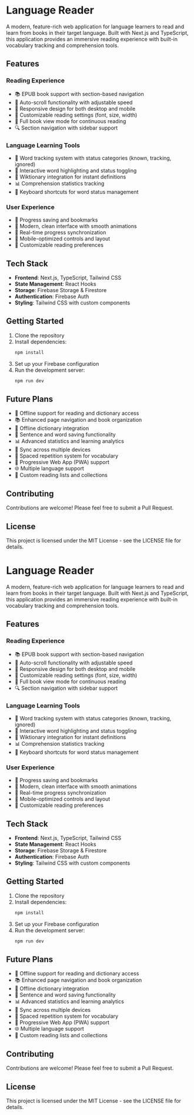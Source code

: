 # Language Reader

A modern, feature-rich web application for language learners to read and learn from books in their target language. Built with Next.js and TypeScript, this application provides an immersive reading experience with built-in vocabulary tracking and comprehension tools.

## Features

### Reading Experience
- 📚 EPUB book support with section-based navigation
- 🎯 Auto-scroll functionality with adjustable speed
- 📱 Responsive design for both desktop and mobile
- 🎨 Customizable reading settings (font, size, width)
- 📖 Full book view mode for continuous reading
- 🔍 Section navigation with sidebar support

### Language Learning Tools
- 📝 Word tracking system with status categories (known, tracking, ignored)
- 🎯 Interactive word highlighting and status toggling
- 📖 Wiktionary integration for instant definitions
- 📊 Comprehension statistics tracking
- 🎯 Keyboard shortcuts for word status management

### User Experience
- 💾 Progress saving and bookmarks
- 🎨 Modern, clean interface with smooth animations
- 🔄 Real-time progress synchronization
- 📱 Mobile-optimized controls and layout
- 🎯 Customizable reading preferences

## Tech Stack

- **Frontend**: Next.js, TypeScript, Tailwind CSS
- **State Management**: React Hooks
- **Storage**: Firebase Storage & Firestore
- **Authentication**: Firebase Auth
- **Styling**: Tailwind CSS with custom components

## Getting Started

1. Clone the repository
2. Install dependencies:
   ```bash
   npm install
   ```
3. Set up your Firebase configuration
4. Run the development server:
   ```bash
   npm run dev
   ```

## Future Plans

- 📱 Offline support for reading and dictionary access
- 📚 Enhanced page navigation and book organization
- 📖 Offline dictionary integration
- 💾 Sentence and word saving functionality
- 📊 Advanced statistics and learning analytics
- 🔄 Sync across multiple devices
- 🎯 Spaced repetition system for vocabulary
- 📱 Progressive Web App (PWA) support
- 🌐 Multiple language support
- 📖 Custom reading lists and collections

## Contributing

Contributions are welcome! Please feel free to submit a Pull Request.

## License

This project is licensed under the MIT License - see the LICENSE file for details.

# Language Reader

A modern, feature-rich web application for language learners to read and learn from books in their target language. Built with Next.js and TypeScript, this application provides an immersive reading experience with built-in vocabulary tracking and comprehension tools.

## Features

### Reading Experience
- 📚 EPUB book support with section-based navigation
- 🎯 Auto-scroll functionality with adjustable speed
- 📱 Responsive design for both desktop and mobile
- 🎨 Customizable reading settings (font, size, width)
- 📖 Full book view mode for continuous reading
- 🔍 Section navigation with sidebar support

### Language Learning Tools
- 📝 Word tracking system with status categories (known, tracking, ignored)
- 🎯 Interactive word highlighting and status toggling
- 📖 Wiktionary integration for instant definitions
- 📊 Comprehension statistics tracking
- 🎯 Keyboard shortcuts for word status management

### User Experience
- 💾 Progress saving and bookmarks
- 🎨 Modern, clean interface with smooth animations
- 🔄 Real-time progress synchronization
- 📱 Mobile-optimized controls and layout
- 🎯 Customizable reading preferences

## Tech Stack

- **Frontend**: Next.js, TypeScript, Tailwind CSS
- **State Management**: React Hooks
- **Storage**: Firebase Storage & Firestore
- **Authentication**: Firebase Auth
- **Styling**: Tailwind CSS with custom components

## Getting Started

1. Clone the repository
2. Install dependencies:
   ```bash
   npm install
   ```
3. Set up your Firebase configuration
4. Run the development server:
   ```bash
   npm run dev
   ```

## Future Plans

- 📱 Offline support for reading and dictionary access
- 📚 Enhanced page navigation and book organization
- 📖 Offline dictionary integration
- 💾 Sentence and word saving functionality
- 📊 Advanced statistics and learning analytics
- 🔄 Sync across multiple devices
- 🎯 Spaced repetition system for vocabulary
- 📱 Progressive Web App (PWA) support
- 🌐 Multiple language support
- 📖 Custom reading lists and collections

## Contributing

Contributions are welcome! Please feel free to submit a Pull Request.

## License

This project is licensed under the MIT License - see the LICENSE file for details.
